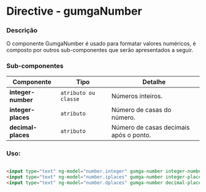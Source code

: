 # Directive - gumgaNumber

### Descrição
O componente GumgaNumber é usado para formatar valores numéricos, é composto por outros sub-componentes que serão apresentados a seguir.

### Sub-componentes

| Componente              | Tipo                    | Detalhe |
| ---                     | ---                     | ---     |
| **integer-number**      | `atributo ou classe`    | Números inteiros. |
| **integer-places**      | `atributo`              | Número de casas do número. |
| **decimal-places**      | `atributo`              | Número de casas decimais após o ponto. |

### Uso:
```html

<input type="text" ng-model="number.integer" gumga-number integer-number>
<input type="text" ng-model="number.iplaces" gumga-number integer-places="2">
<input type="text" ng-model="number.dplaces" gumga-number decimal-places="2">

```
